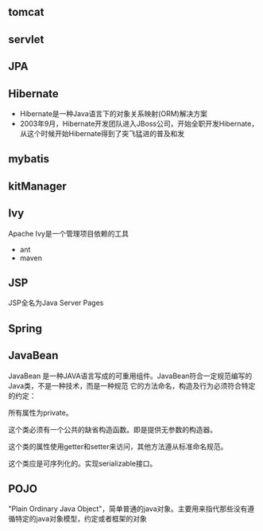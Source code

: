 ## tomcat 
## servlet
## JPA
## Hibernate
- Hibernate是一种Java语言下的对象关系映射(ORM)解决方案 
- 2003年9月，Hibernate开发团队进入JBoss公司，开始全职开发Hibernate，从这个时候开始Hibernate得到了突飞猛进的普及和发
## mybatis
## kitManager
## Ivy
Apache Ivy是一个管理项目依赖的工具
- ant
- maven
## JSP
JSP全名为Java Server Pages
## Spring

## JavaBean
JavaBean 是一种JAVA语言写成的可重用组件。JavaBean符合一定规范编写的Java类，不是一种技术，而是一种规范
它的方法命名，构造及行为必须符合特定的约定：

所有属性为private。

这个类必须有一个公共的缺省构造函数。即是提供无参数的构造器。

这个类的属性使用getter和setter来访问，其他方法遵从标准命名规范。

这个类应是可序列化的。实现serializable接口。



## POJO
 "Plain Ordinary Java Object"，简单普通的java对象。主要用来指代那些没有遵循特定的java对象模型，约定或者框架的对象